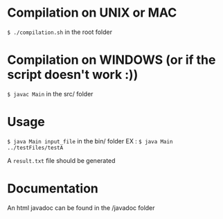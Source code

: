 # Compilation on UNIX or MAC
`$ ./compilation.sh` in the root folder

# Compilation on WINDOWS (or if the script doesn't work :))
`$ javac Main` in the src/ folder

# Usage
`$ java Main input_file` in the bin/ folder
	EX : `$ java Main ../testFiles/testA`

A `result.txt` file should be generated

# Documentation 
An html javadoc can be found in the /javadoc folder


